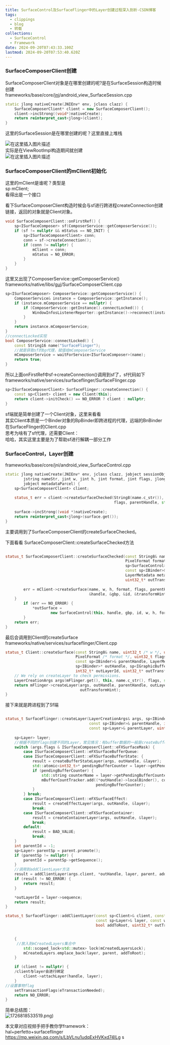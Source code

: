 ```yaml
---
title: SurfaceControl及SurfaceFlinger中的Layer创建过程深入剖析-CSDN博客
tags:
  - clippings
  - blog
  - 转载
collections:
  - SurfaceControl
  - Framework
date: 2024-09-20T07:43:33.100Z
lastmod: 2024-09-20T07:53:40.620Z
---
```

### SurfaceComposerClient创建

SurfaceComposerClient对象是在哪里创建的呢?是在SurfaceSession构造时候创建\
frameworks/base/core/[jni](https://so.csdn.net/so/search?q=jni\&spm=1001.2101.3001.7020)/android\_view\_SurfaceSession.cpp

```cpp
static jlong nativeCreate(JNIEnv* env, jclass clazz) {
    SurfaceComposerClient* client = new SurfaceComposerClient();
    client->incStrong((void*)nativeCreate);
    return reinterpret_cast<jlong>(client);
}
```

这里的SurfaceSession是在哪里创建的呢？这里直接上堆栈

![在这里插入图片描述](https://i-blog.csdnimg.cn/blog_migrate/3411249efc552b899d80bae4cda25790.png#pic_center)\
实际是在ViewRootImpl构造期间就创建\
![在这里插入图片描述](https://i-blog.csdnimg.cn/blog_migrate/9e7b1e7eb9381fc78e89b8f4a6b36d9a.png#pic_center)

### SurfaceComposerClient的mClient初始化

这里的mClient是谁呢？类型是\
sp mClient;\
看得出是一个接口

看下SurfaceComposerClient构造时候会与sf进行跨进程createConnection创建链接，返回的对象就是Client对象。

```cpp
void SurfaceComposerClient::onFirstRef() {
    sp<ISurfaceComposer> sf(ComposerService::getComposerService());
    if (sf != nullptr && mStatus == NO_INIT) {
        sp<ISurfaceComposerClient> conn;
        conn = sf->createConnection();
        if (conn != nullptr) {
            mClient = conn;
            mStatus = NO_ERROR;
        }
    }
}
```

这里又出现了ComposerService::getComposerService()\
frameworks/native/libs/[gui](https://so.csdn.net/so/search?q=gui\&spm=1001.2101.3001.7020)/SurfaceComposerClient.cpp

```cpp
sp<ISurfaceComposer> ComposerService::getComposerService() {
    ComposerService& instance = ComposerService::getInstance();
    if (instance.mComposerService == nullptr) {
        if (ComposerService::getInstance().connectLocked()) {
            WindowInfosListenerReporter::getInstance()->reconnect(instance.mComposerService);
        }
    }
    return instance.mComposerService;
}
//connectLocked实现
bool ComposerService::connectLocked() {
    const String16 name("SurfaceFlinger");
    //就是获取sf的bp代理，赋值给mComposerService
    mComposerService = waitForService<ISurfaceComposer>(name);
    return true;
}
```

所以上面onFirstRef中sf->createConnection()调用到sf了，sf代码如下\
frameworks/native/services/surfaceflinger/SurfaceFlinger.cpp

```cpp
sp<ISurfaceComposerClient> SurfaceFlinger::createConnection() {
    const sp<Client> client = new Client(this);
    return client->initCheck() == NO_ERROR ? client : nullptr;
}
```

sf端就是简单创建了一个Client对象，这里来看看\
其实Client本质是一个Binder对象的BpBinder即跨进程的代理，远端的BnBinder在SurfaceFlinger的Client.cpp\
思考为啥有了sf代理，还需要Client：\
哈哈，其实这里主要是为了帮助sf进行解耦一部分工作

### SurfaceControl，Layer创建

frameworks/base/core/jni/android\_view\_SurfaceControl.cpp

```cpp
static jlong nativeCreate(JNIEnv* env, jclass clazz, jobject sessionObj,
        jstring nameStr, jint w, jint h, jint format, jint flags, jlong parentObject,
        jobject metadataParcel) {
    sp<SurfaceComposerClient> client;
  
    status_t err = client->createSurfaceChecked(String8(name.c_str()), w, h, format, &surface,
                                                flags, parentHandle, std::move(metadata));
  
    surface->incStrong((void *)nativeCreate);
    return reinterpret_cast<jlong>(surface.get());
}
```

主要调用到了SurfaceComposerClient的createSurfaceChecked。

下面看看 SurfaceComposerClient::createSurfaceChecked方法

```cpp

status_t SurfaceComposerClient::createSurfaceChecked(const String8& name, uint32_t w, uint32_t h,
                                                     PixelFormat format,
                                                     sp<SurfaceControl>* outSurface, uint32_t flags,
                                                     const sp<IBinder>& parentHandle,
                                                     LayerMetadata metadata,
                                                     uint32_t* outTransformHint) {
 
        err = mClient->createSurface(name, w, h, format, flags, parentHandle, std::move(metadata),
                                     &handle, &gbp, &id, &transformHint);
    } 
        if (err == NO_ERROR) {
            *outSurface =
                    new SurfaceControl(this, handle, gbp, id, w, h, format, transformHint, flags);
        }
    return err;
}
```

最后会调用到Client的createSurface\
frameworks/native/services/surfaceflinger/Client.cpp

```cpp
status_t Client::createSurface(const String8& name, uint32_t /* w */, uint32_t /* h */,
                               PixelFormat /* format */, uint32_t flags,
                               const sp<IBinder>& parentHandle, LayerMetadata metadata,
                               sp<IBinder>* outHandle, sp<IGraphicBufferProducer>* /* gbp */,
                               int32_t* outLayerId, uint32_t* outTransformHint) {
    // We rely on createLayer to check permissions.
    LayerCreationArgs args(mFlinger.get(), this, name.c_str(), flags, std::move(metadata));
    return mFlinger->createLayer(args, outHandle, parentHandle, outLayerId, nullptr,
                                 outTransformHint);
}
```

接下来就是跨进程到了Sf端

```cpp

status_t SurfaceFlinger::createLayer(LayerCreationArgs& args, sp<IBinder>* outHandle,
                                     const sp<IBinder>& parentHandle, int32_t* outLayerId,
                                     const sp<Layer>& parentLayer, uint32_t* outTransformHint) {
  
    sp<Layer> layer;
	//根据不同的flags创建不同的Layer，常见情况：有buffer数据的一般是createBufferStateLayer，没有buffer的就是createContainerLayer
    switch (args.flags & ISurfaceComposerClient::eFXSurfaceMask) {
        case ISurfaceComposerClient::eFXSurfaceBufferQueue:
        case ISurfaceComposerClient::eFXSurfaceBufferState: {
            result = createBufferStateLayer(args, outHandle, &layer);
            std::atomic<int32_t>* pendingBufferCounter = layer->getPendingBufferCounter();
            if (pendingBufferCounter) {
                std::string counterName = layer->getPendingBufferCounterName();
                mBufferCountTracker.add((*outHandle)->localBinder(), counterName,
                                        pendingBufferCounter);
            }
        } break;
        case ISurfaceComposerClient::eFXSurfaceEffect:
            result = createEffectLayer(args, outHandle, &layer);
            break;
        case ISurfaceComposerClient::eFXSurfaceContainer:
            result = createContainerLayer(args, outHandle, &layer);
            break;
        default:
            result = BAD_VALUE;
            break;
    }
    int parentId = -1;
    sp<Layer> parentSp = parent.promote();
    if (parentSp != nullptr) {
        parentId = parentSp->getSequence();
    }
    //调用到addClientLayer方法
    result = addClientLayer(args.client, *outHandle, layer, parent, addToRoot, outTransformHint);
    if (result != NO_ERROR) {
        return result;
    }

    *outLayerId = layer->sequence;
    return result;
}

```

```cpp
status_t SurfaceFlinger::addClientLayer(const sp<Client>& client, const sp<IBinder>& handle,
                                        const sp<Layer>& layer, const wp<Layer>& parent,
                                        bool addToRoot, uint32_t* outTransformHint) {


    {
     //放入到mCreatedLayers集合中
        std::scoped_lock<std::mutex> lock(mCreatedLayersLock);
        mCreatedLayers.emplace_back(layer, parent, addToRoot);
    }

    if (client != nullptr) {
    /client与layer会进行绑定
        client->attachLayer(handle, layer);
    }
//设置事物flag
    setTransactionFlags(eTransactionNeeded);
    return NO_ERROR;
}

```

简单总结图：\
![1726818533519.png](https://picgo.myjojo.fun:666/i/2024/09/20/66ed28d90130d.png))

本文章对应视频手把手教你学framework：\
hal+perfetto+surfaceflinger\
<https://mp.weixin.qq.com/s/LbVLnu1udqExHVKxd74ILg>  s
